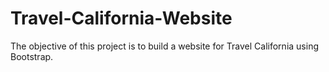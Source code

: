 # Travel-California-Website
 The objective of this project is to build a website for Travel California using Bootstrap. 
 

